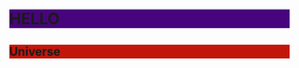 <head>
<body>
<h1 style="background-color:#48047D;">HELLO</h1>
<h2 style="background-color:#C3160B;">Universe</h2>
</body>
